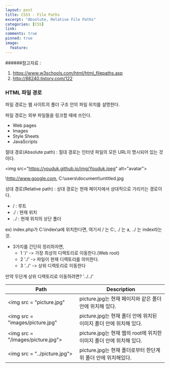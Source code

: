 ```yaml
---
layout: post
title: CSS3 - File Paths
excerpt: "Absolute, Relative File Paths"
categories: [CSS]
link:
comments: true
pinned: true
image:
  feature:
---
```


######참고자료 :  

1. https://www.w3schools.com/html/html_filepaths.asp
2. http://88240.tistory.com/122

<h3>HTML 파일 경로</h3>

파일 경로는 웹 사이트의 폴더 구조 안의 파일 위치를 설명한다.

파일 경로는 외부 파일들을 링크할 때에 쓰인다.

* Web pages
* Images
* Style Sheets
* JavaScripts

절대 경로(Absolute path) : 절대 경로는 인터넷 파일의 모든 URL이 명시되어 있는 것이다.

\<img src="https://youduk.github.io/img/Youduk.jpeg" alt="avatar">

\http://www.google.com, C:\users\document\untitled.jpg

상대 경로(Relative path) : 상대 경로는 현재 페이지에서 상대적으로 가리키는 경로이다.

* / : 루트
* ./ : 현재 위치
* ../ : 현재 위치의 상단 폴더

ex) index.php가 C:\index\a에 위치한다면,
      여기서 / 는 C:,
            ./ 는 a,
            ../ 는 index라는 것.

* 3가지를 간단히 정리하자면,
   * 1  '/'    -> 가장 최상의 디렉토리로 이동한다.(Web root)
   * 2  './'   -> 파일이 현재 디렉토리를 의미한다.
   * 3  '../'  -> 상위 디렉토리로 이동한다

만약 두단계 상위 디렉토리로 이동하려면? '../../'

| <center>Path</center>              | <center>Description</center>             |
| :--------------------------------- | :--------------------------------------- |
| \<img src = "picture.jpg"          | picture.jpg는 현재 페이지와 같은 폴더 안에 위치해 있다.    |
| \<img src = "images/picture.jpg"   | picture.jpg는 현재 폴더 안에 위치된 이미지 폴더 안에 위치해 있다. |
| \<img src = "/images/picture.jpg"> | picture.jpg는 현재 웹의 root에 위치한 이미지 폴더 안에 위치해 있다. |
| \<img src = "../picture.jpg">      | picture.jpg는 현재 폴더로부터 한단계 위 폴더 안에 위치해있다. |
